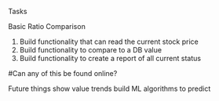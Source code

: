 Tasks

Basic Ratio Comparison
1. Build functionality that can read the current stock price  
2. Build functionality to compare to a DB value  
3. Build functionality to create a report of all current status  

#Can any of this be found online?

Future things
show value trends
build ML algorithms to predict

